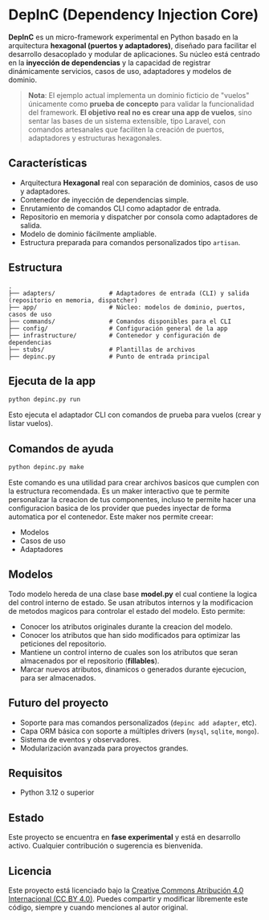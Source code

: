 # DepInC (Dependency Injection Core)

**DepInC** es un micro-framework experimental en Python basado en la arquitectura **hexagonal (puertos y adaptadores)**, diseñado para facilitar el desarrollo desacoplado y modular de aplicaciones. Su núcleo está centrado en la **inyección de dependencias** y la capacidad de registrar dinámicamente servicios, casos de uso, adaptadores y modelos de dominio.

> **Nota**: El ejemplo actual implementa un dominio ficticio de "vuelos" únicamente como **prueba de concepto** para validar la funcionalidad del framework. **El objetivo real no es crear una app de vuelos**, sino sentar las bases de un sistema extensible, tipo Laravel, con comandos artesanales que faciliten la creación de puertos, adaptadores y estructuras hexagonales.

## Características

- Arquitectura **Hexagonal** real con separación de dominios, casos de uso y adaptadores.
- Contenedor de inyección de dependencias simple.
- Enrutamiento de comandos CLI como adaptador de entrada.
- Repositorio en memoria y dispatcher por consola como adaptadores de salida.
- Modelo de dominio fácilmente ampliable.
- Estructura preparada para comandos personalizados tipo `artisan`.

## Estructura

```
.
├── adapters/               # Adaptadores de entrada (CLI) y salida (repositorio en memoria, dispatcher)
├── app/                    # Núcleo: modelos de dominio, puertos, casos de uso
├── commands/               # Comandos disponibles para el CLI
├── config/                 # Configuración general de la app
├── infrastructure/         # Contenedor y configuración de dependencias
├── stubs/                  # Plantillas de archivos
├── depinc.py               # Punto de entrada principal
```

## Ejecuta de la app

```bash
python depinc.py run
```

Esto ejecuta el adaptador CLI con comandos de prueba para vuelos (crear y listar vuelos).

## Comandos de ayuda

```bash
python depinc.py make
```

Este comando es una utilidad para crear archivos basicos que cumplen con la estructura recomendada. Es un maker interactivo que te permite personalizar la creacion de tus componentes, incluso te permite hacer una configuracion basica de los provider que puedes inyectar de forma automatica por el contenedor. Este maker nos permite creear:

- Modelos
- Casos de uso
- Adaptadores

## Modelos

Todo modelo hereda de una clase base **model.py** el cual contiene la logica del control interno de estado. Se usan atributos internos y la modificacion de metodos magicos para controlar el estado del modelo. Esto permite:

- Conocer los atributos originales durante la creacion del modelo.
- Conocer los atributos que han sido modificados para optimizar las peticiones del repositorio.
- Mantiene un control interno de cuales son los atributos que seran almacenados por el repositorio (**fillables**).
- Marcar nuevos atributos, dinamicos o generados durante ejecucion, para ser almacenados.

## Futuro del proyecto

- Soporte para mas comandos personalizados (`depinc add adapter`, etc).
- Capa ORM básica con soporte a múltiples drivers (`mysql`, `sqlite`, `mongo`).
- Sistema de eventos y observadores.
- Modularización avanzada para proyectos grandes.

## Requisitos

- Python 3.12 o superior

## Estado

Este proyecto se encuentra en **fase experimental** y está en desarrollo activo. Cualquier contribución o sugerencia es bienvenida.


## Licencia

Este proyecto está licenciado bajo la [Creative Commons Atribución 4.0 Internacional (CC BY 4.0)](http://creativecommons.org/licenses/by/4.0/).
Puedes compartir y modificar libremente este código, siempre y cuando menciones al autor original.
